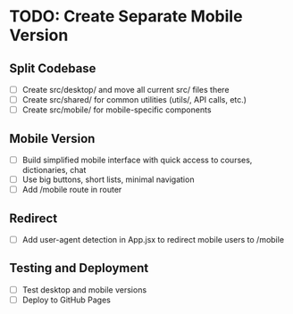 # TODO: Create Separate Mobile Version

## Split Codebase
- [ ] Create src/desktop/ and move all current src/ files there
- [ ] Create src/shared/ for common utilities (utils/, API calls, etc.)
- [ ] Create src/mobile/ for mobile-specific components

## Mobile Version
- [ ] Build simplified mobile interface with quick access to courses, dictionaries, chat
- [ ] Use big buttons, short lists, minimal navigation
- [ ] Add /mobile route in router

## Redirect
- [ ] Add user-agent detection in App.jsx to redirect mobile users to /mobile

## Testing and Deployment
- [ ] Test desktop and mobile versions
- [ ] Deploy to GitHub Pages
